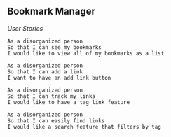 **Bookmark Manager**
---
*User Stories*

```
As a disorganized person
So that I can see my bookmarks
I would like to view all of my bookmarks as a list
```
```
As a disorganized person
So that I can add a link
I want to have an add link button
```
```
As a disorganized person
So that I can track my links
I would like to have a tag link feature
```
```
As a disorganized person
So that I can easily find links
I would like a search feature that filters by tag
```